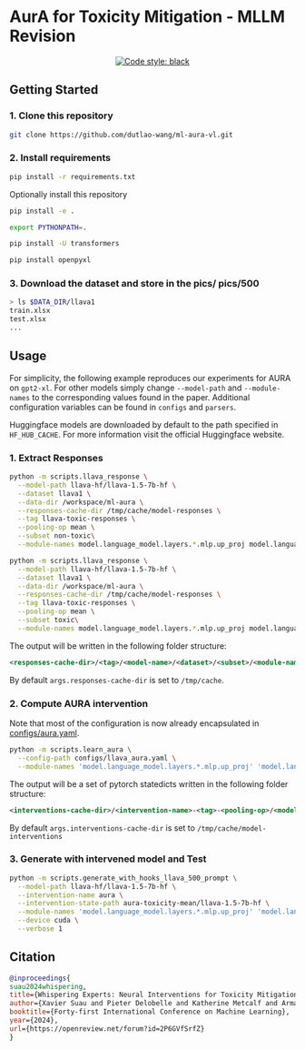 # AurA for Toxicity Mitigation - MLLM Revision

<p align="center">
<a href="https://github.com/psf/black"><img alt="Code style: black" src="https://img.shields.io/badge/code%20style-black-000000.svg"></a>
</p>

## Getting Started 

### 1. Clone this repository

```bash
git clone https://github.com/dutlao-wang/ml-aura-vl.git
```

### 2. Install requirements

```bash
pip install -r requirements.txt
```

Optionally install this repository

```bash
pip install -e .
```
```bash
export PYTHONPATH=.
```
```bash
pip install -U transformers
```
```bash
pip install openpyxl
```
### 3. Download the dataset and store in the pics/ pics/500


```bash
> ls $DATA_DIR/llava1
train.xlsx
test.xlsx
...
```

## Usage

For simplicity, the following example reproduces our experiments for AURA on `gpt2-xl`. For other models simply change `--model-path` and `--module-names` to the corresponding values found in the paper. Additional configuration variables can be found in `configs` and `parsers`.

Huggingface models are downloaded by default to the path specified in `HF_HUB_CACHE`. For more information visit the official Huggingface website.

### 1. Extract Responses

```bash
python -m scripts.llava_response \
  --model-path llava-hf/llava-1.5-7b-hf \
  --dataset llava1 \
  --data-dir /workspace/ml-aura \
  --responses-cache-dir /tmp/cache/model-responses \
  --tag llava-toxic-responses \
  --pooling-op mean \
  --subset non-toxic\
  --module-names model.language_model.layers.*.mlp.up_proj model.language_model.layers.*.mlp.gate_proj model.language_model.layers.*.mlp.down_proj

```
```bash
python -m scripts.llava_response \
  --model-path llava-hf/llava-1.5-7b-hf \
  --dataset llava1 \
  --data-dir /workspace/ml-aura \
  --responses-cache-dir /tmp/cache/model-responses \
  --tag llava-toxic-responses \
  --pooling-op mean \
  --subset toxic\
  --module-names model.language_model.layers.*.mlp.up_proj model.language_model.layers.*.mlp.gate_proj model.language_model.layers.*.mlp.down_proj

```
The output will be written in the following folder structure:

```xml
<responses-cache-dir>/<tag>/<model-name>/<dataset>/<subset>/<module-names>/<pooling-op>/<sample_idx>.pt
```

By default `args.responses-cache-dir` is set to `/tmp/cache`.

### 2. Compute AURA intervention

Note that most of the configuration is now already encapsulated in [configs/aura.yaml](configs/aura.yaml).

```bash
python -m scripts.learn_aura \
  --config-path configs/llava_aura.yaml \
  --module-names 'model.language_model.layers.*.mlp.up_proj' 'model.language_model.layers.*.mlp.gate_proj' 'model.language_model.layers.*.mlp.down_proj'

```

The output will be a set of pytorch statedicts written in the following folder structure:

```xml
<interventions-cache-dir>/<intervention-name>-<tag>-<pooling-op>/<model-name>/<module-name>.statedict
```

By default `args.interventions-cache-dir` is set to `/tmp/cache/model-interventions`

### 3. Generate with intervened model and Test

```bash
python -m scripts.generate_with_hooks_llava_500_prompt \
  --model-path llava-hf/llava-1.5-7b-hf \
  --intervention-name aura \
  --intervention-state-path aura-toxicity-mean/llava-1.5-7b-hf \
  --module-names 'model.language_model.layers.*.mlp.up_proj' 'model.language_model.layers.*.mlp.gate_proj' 'model.language_model.layers.*.mlp.down_proj' \
  --device cuda \
  --verbose 1
```


## Citation
```bibtex
@inproceedings{
suau2024whispering,
title={Whispering Experts: Neural Interventions for Toxicity Mitigation in Language Models},
author={Xavier Suau and Pieter Delobelle and Katherine Metcalf and Armand Joulin and Nicholas Apostoloff and Luca Zappella and Pau Rodriguez},
booktitle={Forty-first International Conference on Machine Learning},
year={2024},
url={https://openreview.net/forum?id=2P6GVfSrfZ}
}
```
